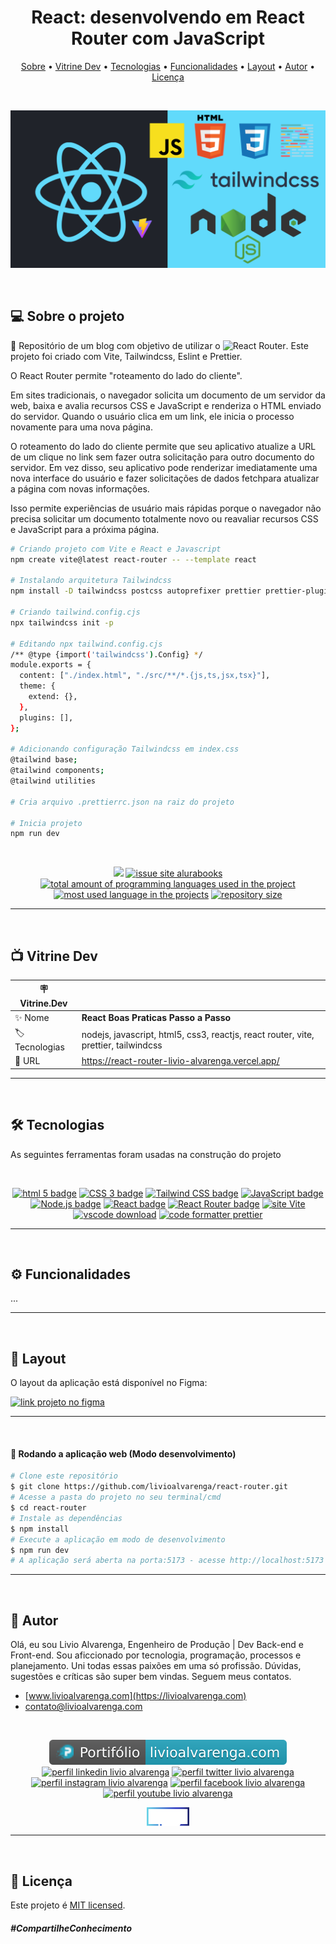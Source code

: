 <h1 align="center"> 
	React: desenvolvendo em React Router com JavaScript
</h1>
<p align="center">
 <a href="#-sobre-o-projeto">Sobre</a> •
 <a href="#-vitrine-dev">Vitrine Dev</a> •
 <a href="#-tecnologias">Tecnologias</a> •
 <a href="#-funcionalidades">Funcionalidades</a> •
 <a href="#-layout">Layout</a> •
 <a href="#-autor">Autor</a> • 
 <a href="#-licença">Licença</a>
</p>

&nbsp;

![Space App](https://github.com/LivioAlvarenga/react-step-by-step/blob/master/public/react-banner.png?raw=true#vitrinedev)

&nbsp;
<a id="-sobre-o-projeto"></a>

## 💻 Sobre o projeto

🚀 Repositório de um blog com objetivo de utilizar o ![React Router](https://reactrouter.com). Este projeto foi criado com Vite, Tailwindcss, Eslint e Prettier.

O React Router permite "roteamento do lado do cliente".

Em sites tradicionais, o navegador solicita um documento de um servidor da web, baixa e avalia recursos CSS e JavaScript e renderiza o HTML enviado do servidor. Quando o usuário clica em um link, ele inicia o processo novamente para uma nova página.

O roteamento do lado do cliente permite que seu aplicativo atualize a URL de um clique no link sem fazer outra solicitação para outro documento do servidor. Em vez disso, seu aplicativo pode renderizar imediatamente uma nova interface do usuário e fazer solicitações de dados fetchpara atualizar a página com novas informações.

Isso permite experiências de usuário mais rápidas porque o navegador não precisa solicitar um documento totalmente novo ou reavaliar recursos CSS e JavaScript para a próxima página.

```bash
# Criando projeto com Vite e React e Javascript
npm create vite@latest react-router -- --template react

# Instalando arquitetura Tailwindcss
npm install -D tailwindcss postcss autoprefixer prettier prettier-plugin-tailwindcss

# Criando tailwind.config.cjs
npx tailwindcss init -p

# Editando npx tailwind.config.cjs
/** @type {import('tailwindcss').Config} */
module.exports = {
  content: ["./index.html", "./src/**/*.{js,ts,jsx,tsx}"],
  theme: {
    extend: {},
  },
  plugins: [],
};

# Adicionando configuração Tailwindcss em index.css
@tailwind base;
@tailwind components;
@tailwind utilities

# Cria arquivo .prettierrc.json na raiz do projeto

# Inicia projeto
npm run dev
```

&nbsp;

<p align="center">
  <a href="#license"><img src="https://img.shields.io/github/license/LivioAlvarenga/react-router?color=ff0000"></a>
  <a href="https://github.com/LivioAlvarenga/react-router/issues"><img src="https://img.shields.io/github/issues/LivioAlvarenga/react-router" alt="issue site alurabooks" /></a>
  <a href="https://github.com/LivioAlvarenga/react-router"><img src="https://img.shields.io/github/languages/count/LivioAlvarenga/react-router" alt="total amount of programming languages used in the project" /></a>
  <a href="https://github.com/LivioAlvarenga/react-router"><img src="https://img.shields.io/github/languages/top/LivioAlvarenga/react-router" alt="most used language in the projects" /></a>
  <a href="https://github.com/LivioAlvarenga/react-router"><img src="https://img.shields.io/github/repo-size/LivioAlvarenga/react-router" alt="repository size" /></a>
<p>

---

&nbsp;
<a id="-vitrine-dev"></a>

## 📺 Vitrine Dev

| :placard: Vitrine.Dev |                                                                                     |
| --------------------- | ----------------------------------------------------------------------------------- |
| :sparkles: Nome       | **React Boas Praticas Passo a Passo**                                               |
| :label: Tecnologias   | nodejs, javascript, html5, css3, reactjs, react router, vite, prettier, tailwindcss |
| :rocket: URL          | https://react-router-livio-alvarenga.vercel.app/                                    |

---

&nbsp;
<a id="-tecnologias"></a>

## 🛠 Tecnologias

As seguintes ferramentas foram usadas na construção do projeto

&nbsp;

<p align="center">
  <a href= "https://html5.org/"><img alt="html 5 badge" src="https://img.shields.io/static/v1?logoWidth=15&logoColor=E34F26&logo=HTML5&label=Markup Language&message=HTML5&color=E34F26"></a>
  <a href= "https://developer.mozilla.org/pt-BR/docs/Web/CSS"><img alt="CSS 3 badge" src="https://img.shields.io/static/v1?logoWidth=15&logoColor=1572B6&logo=CSS3&label=Style&message=CSS3&color=1572B6"></a>
  <a href= "https://tailwindcss.com/"><img alt="Tailwind CSS badge" src="https://img.shields.io/static/v1?logoWidth=15&logoColor=06b6d4&logo=Tailwind CSS&label=Style&message=Tailwind CSS&color=06b6d4"></a>
  <a href= "https://www.javascript.com/"><img alt="JavaScript badge" src="https://img.shields.io/static/v1?logoWidth=15&logoColor=F7DF1E&logo=JavaScript&label=Language&message=JavaScript&color=F7DF1E"></a>
  <a href= "https://nodejs.org/en/"><img alt="Node.js badge" src="https://img.shields.io/static/v1?logoWidth=15&logoColor=339933&logo=Node.js&label=Runtime Environment&message=Node.js&color=3139933"></a>
  <a href= "https://reactjs.org/"><img alt="React badge" src="https://img.shields.io/static/v1?logoWidth=15&logoColor=61dafb&logo=React&label=Framework&message=React&color=61dafb"></a>
  <a href= "https://reactrouter.com/"><img alt="React Router badge" src="https://img.shields.io/static/v1?logoWidth=15&logoColor=ca4245&logo=React Router&label=Library&message=React Router&color=ca4245"></a>
  <a href= "https://vitejs.dev/"><img alt="site Vite" src="https://img.shields.io/static/v1?logoWidth=15&logoColor=646cff&logo=Vite&label=Tooling&message=Vite&color=646cff"></a>
  <a href= "https://code.visualstudio.com/download"><img alt="vscode download" src="https://img.shields.io/static/v1?logoWidth=15&logoColor=007ACC&logo=Visual Studio Code&label=IDE&message=Visual Studio Code&color=007ACC"></a>
  <a href= "https://github.com/prettier/prettier"><img alt="code formatter prettier" src="https://img.shields.io/static/v1?logoWidth=15&logoColor=F7B93E&logo=Prettier&label=Code Formatter&message=Prettier&color=F7B93E"></a>
</p>

---

&nbsp;
<a id="-funcionalidades"></a>

## ⚙️ Funcionalidades

...

---

&nbsp;
<a id="-layout"></a>

## 🎨 Layout

O layout da aplicação está disponível no Figma:

<a href= "https://www.figma.com/file/Vu3fjRwCNurhJKr98bNPU1/Ol%C3%A1%2C-Mundo!---Projeto-React%3A-router-(Copy)?t=XaSOihoxnJcfxBDM-0"><img alt="link projeto no figma" src="https://img.shields.io/static/v1?logoWidth=15&logoColor=F24E1E&logo=Figma&label=Designer&message=Figma&color=F24E1E"></a>

---

&nbsp;

#### 🧭 Rodando a aplicação web (Modo desenvolvimento)

```bash
# Clone este repositório
$ git clone https://github.com/livioalvarenga/react-router.git
# Acesse a pasta do projeto no seu terminal/cmd
$ cd react-router
# Instale as dependências
$ npm install
# Execute a aplicação em modo de desenvolvimento
$ npm run dev
# A aplicação será aberta na porta:5173 - acesse http://localhost:5173
```

---

&nbsp;
<a id="-autor"></a>

## 🦸 Autor

Olá, eu sou Livio Alvarenga, Engenheiro de Produção | Dev Back-end e Front-end. Sou aficcionado por tecnologia, programação, processos e planejamento. Uni todas essas paixões em uma só profissão. Dúvidas, sugestões e críticas são super bem vindas. Seguem meus contatos.

- [www.livioalvarenga.com](https://livioalvarenga.com)
- contato@livioalvarenga.com

&nbsp;

<p align="center">
  <a href= "https://www.livioalvarenga.com/"><img alt="portifólio livio alvarenga" src="https://raw.githubusercontent.com/LivioAlvarenga/LivioAlvarenga/3109a24e71f07dbad193ae0ddbc43b69b39c7adf/files/badgePortifolioLivio.svg"></a>
  <a href= "https://www.linkedin.com/in/livio-alvarenga-planejamento-mrp-engenheiro-produ%C3%A7%C3%A3o-materiais-vba-powerbi/"><img alt="perfil linkedin livio alvarenga" src="https://img.shields.io/static/v1?logoWidth=15&logoColor=0A66C2&logo=LinkedIn&label=LinkedIn&message=Livio Alvarenga&color=0A66C2"></a>
  <a href= "https://twitter.com/AlvarengaLivio"><img alt="perfil twitter livio alvarenga" src="https://img.shields.io/static/v1?logoWidth=15&logoColor=1DA1F2&logo=Twitter&label=Twitter&message=@AlvarengaLivio&color=1DA1F2"></a>
  <a href= "https://www.instagram.com/livio_alvarenga/"><img alt="perfil instagram livio alvarenga" src="https://img.shields.io/static/v1?logoWidth=15&logoColor=E4405F&logo=Instagram&label=Instagram&message=@livio_alvarenga&color=E4405F"></a>
  <a href= "https://www.facebook.com/profile.php?id=100083957091312"><img alt="perfil facebook livio alvarenga" src="https://img.shields.io/static/v1?logoWidth=15&logoColor=1877F2&logo=Facebook&label=Facebook&message=Livio Alvarenga&color=1877F2"></a>
  <a href= "https://www.youtube.com/channel/UCrZgsh8IWyyNrRZ7cjrPbcg"><img alt="perfil youtube livio alvarenga" src="https://img.shields.io/static/v1?logoWidth=15&logoColor=FF0000&logo=YouTube&label=Youtube&message=Livio Alvarenga&color=FF0000"></a>
</p>
<p align="center">
 <a href= "https://cursos.alura.com.br/vitrinedev/livioalvarenga"><img alt="perfil vitrinedev livio alvarenga" align="center" height="30" src="https://raw.githubusercontent.com/LivioAlvarenga/LivioAlvarenga/e0f5b5a82976af114d957c20f0c78b4d304a68a0/files/vitrinedev.svg"></a>
</p>

---

&nbsp;
<a id="-licença"></a>

## 📝 Licença

Este projeto é [MIT licensed](./LICENSE).

##### _#CompartilheConhecimento_

